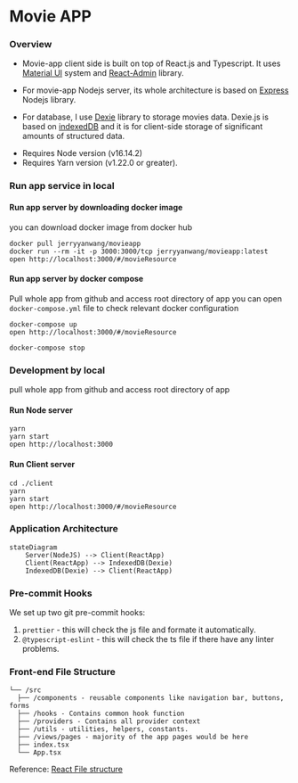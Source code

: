 
# Movie APP

### Overview

- Movie-app client side is built on top of React.js and Typescript. It uses [Material UI](https://mui.com/) system and [React-Admin](https://marmelab.com/react-admin/) library.

- For movie-app Nodejs server, its whole architecture is based on [Express](https://expressjs.com/) Nodejs library.

- For database, I use [Dexie](https://dexie.org/docs/Tutorial/React) library to storage movies data. Dexie.js is based on [indexedDB](https://developer.mozilla.org/en-US/docs/Web/API/IndexedDB_API) and it is for client-side storage of significant amounts of structured data.

*  Requires Node version (v16.14.2)
*  Requires Yarn version (v1.22.0 or greater).


### Run app service in local

  #### Run app server by downloading docker image
  you can download docker image from docker hub

  ```
  docker pull jerryyanwang/movieapp
  docker run --rm -it -p 3000:3000/tcp jerryyanwang/movieapp:latest
  open http://localhost:3000/#/movieResource
  ```

  #### Run app server by docker compose
  Pull whole app from github and access root directory of app
  you can open `docker-compose.yml` file to check relevant docker configuration

  ```
  docker-compose up
  open http://localhost:3000/#/movieResource

  docker-compose stop
  ```

### Development by local
pull whole app from github and access root directory of app

  #### Run Node server

  ```
  yarn
  yarn start
  open http://localhost:3000
  ```

  #### Run Client server

  ```
  cd ./client
  yarn
  yarn start
  open http://localhost:3000/#/movieResource
  ```

###  Application Architecture

```mermaid
stateDiagram
    Server(NodeJS) --> Client(ReactApp)
    Client(ReactApp) --> IndexedDB(Dexie)
    IndexedDB(Dexie) --> Client(ReactApp)
```

###  Pre-commit Hooks
We set up two git pre-commit hooks:

1. `prettier` - this will check the js file and formate it automatically.
2. `@typescript-eslint` - this will check the ts file if there have any linter problems.


### Front-end File Structure
```
└── /src
  ├── /components - reusable components like navigation bar, buttons, forms
  ├── /hooks - Contains common hook function
  ├── /providers - Contains all provider context
  ├── /utils - utilities, helpers, constants.
  ├── /views/pages - majority of the app pages would be here
  ├── index.tsx
  └── App.tsx
```
Reference: [React File structure](https://reactjs.org/docs/faq-structure.html)